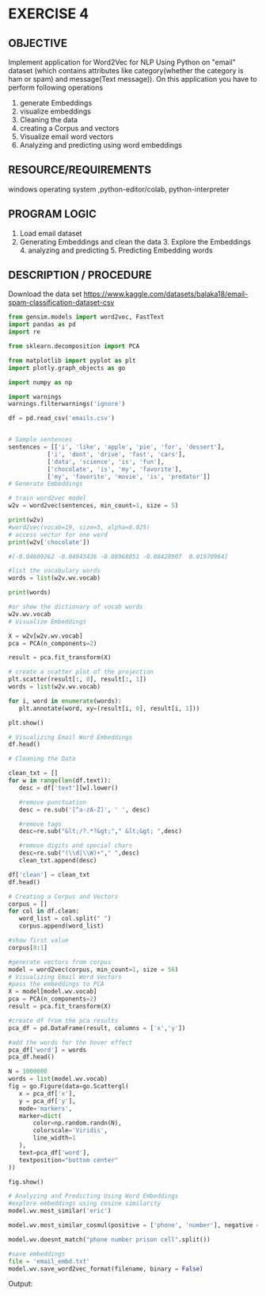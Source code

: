 # EXERCISE 4

## OBJECTIVE

Implement application for Word2Vec for NLP Using Python on "email" dataset
(which contains attributes like category(whether the category is ham or spam) and message(Text message)).
On this application you have to perform following operations
1. generate Embeddings
2. visualize embeddings
3. Cleaning the data
4. creating a Corpus and vectors
5. Visualize email word vectors
6. Analyzing and predicting using word embeddings

## RESOURCE/REQUIREMENTS
windows operating system ,python-editor/colab, python-interpreter
## PROGRAM LOGIC
1. Load email dataset
2. Generating Embeddings and clean the data
	    3. Explore the Embeddings
	    4. analyzing and predicting
	    5. Predicting Embedding words
## DESCRIPTION / PROCEDURE
Download the data set
https://www.kaggle.com/datasets/balaka18/email-spam-classification-dataset-csv
```python
from gensim.models import word2vec, FastText
import pandas as pd
import re

from sklearn.decomposition import PCA

from matplotlib import pyplot as plt
import plotly.graph_objects as go

import numpy as np

import warnings
warnings.filterwarnings('ignore')

df = pd.read_csv('emails.csv')


# Sample sentences
sentences = [['i', 'like', 'apple', 'pie', 'for', 'dessert'],
           ['i', 'dont', 'drive', 'fast', 'cars'],
           ['data', 'science', 'is', 'fun'],
           ['chocolate', 'is', 'my', 'favorite'],
           ['my', 'favorite', 'movie', 'is', 'predator']]
# Generate Embeddings

# train word2vec model
w2v = word2vec(sentences, min_count=1, size = 5)

print(w2v)
#word2vec(vocab=19, size=5, alpha=0.025)
# access vector for one word
print(w2v['chocolate'])

#[-0.04609262 -0.04943436 -0.08968851 -0.08428907  0.01970964]

#list the vocabulary words
words = list(w2v.wv.vocab)

print(words)

#or show the dictionary of vocab words
w2v.wv.vocab
# Visualize Embeddings

X = w2v[w2v.wv.vocab]
pca = PCA(n_components=2)

result = pca.fit_transform(X)

# create a scatter plot of the projection
plt.scatter(result[:, 0], result[:, 1])
words = list(w2v.wv.vocab)

for i, word in enumerate(words):
   plt.annotate(word, xy=(result[i, 0], result[i, 1]))

plt.show()

# Visualizing Email Word Embeddings
df.head()

# Cleaning the Data

clean_txt = []
for w in range(len(df.text)):
   desc = df['text'][w].lower()

   #remove punctuation
   desc = re.sub('[^a-zA-Z]', ' ', desc)

   #remove tags
   desc=re.sub("&lt;/?.*?&gt;"," &lt;&gt; ",desc)

   #remove digits and special chars
   desc=re.sub("(\\d|\\W)+"," ",desc)
   clean_txt.append(desc)

df['clean'] = clean_txt
df.head()

# Creating a Corpus and Vectors
corpus = []
for col in df.clean:
   word_list = col.split(" ")
   corpus.append(word_list)

#show first value
corpus[0:1]

#generate vectors from corpus
model = word2vec(corpus, min_count=1, size = 56)
# Visualizing Email Word Vectors
#pass the embeddings to PCA
X = model[model.wv.vocab]
pca = PCA(n_components=2)
result = pca.fit_transform(X)

#create df from the pca results
pca_df = pd.DataFrame(result, columns = ['x','y'])

#add the words for the hover effect
pca_df['word'] = words
pca_df.head()

N = 1000000
words = list(model.wv.vocab)
fig = go.Figure(data=go.Scattergl(
   x = pca_df['x'],
   y = pca_df['y'],
   mode='markers',
   marker=dict(
       color=np.random.randn(N),
       colorscale='Viridis',
       line_width=1
   ),
   text=pca_df['word'],
   textposition="bottom center"
))

fig.show()

# Analyzing and Predicting Using Word Embeddings
#explore embeddings using cosine similarity
model.wv.most_similar('eric')

model.wv.most_similar_cosmul(positive = ['phone', 'number'], negative = ['call'])

model.wv.doesnt_match("phone number prison cell".split())

#save embeddings
file = 'email_embd.txt'
model.wv.save_word2vec_format(filename, binary = False)
```
Output:

 

 

 



